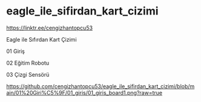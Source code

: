# eagle_ile_sifirdan_kart_cizimi
 
https://linktr.ee/cengizhantopcu53


Eagle ile Sıfırdan Kart Çizimi

01 Giriş

02 Eğitim Robotu

03 Çizgi Sensörü

https://github.com/cengizhantopcu53/eagle_ile_sifirdan_kart_cizimi/blob/main/01%20Giri%C5%9F/01_giris/01_giris_board1.png?raw=true
